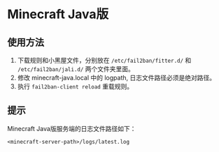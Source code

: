 # Minecraft Java版
## 使用方法

1. 下载规则和小黑屋文件，分别放在 `/etc/fail2ban/fitter.d/` 和 `/etc/fail2ban/jali.d/` 两个文件夹里面。
2. 修改 minecraft-java.local 中的 logpath, 日志文件路径必须是绝对路径。
3. 执行 `fail2ban-client reload` 重载规则。

## 提示

Minecraft Java版服务端的日志文件路径如下：

```
<minecraft-server-path>/logs/latest.log
```

